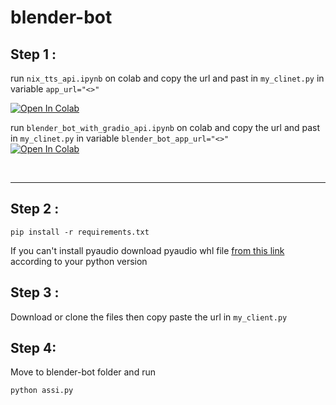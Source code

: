 # blender-bot

## Step 1 :
run ```nix_tts_api.ipynb``` on colab and copy the url and past in ```my_clinet.py``` in variable ```app_url="<>"```
<br>

[![Open In Colab](https://colab.research.google.com/assets/colab-badge.svg)](https://colab.research.google.com/github/bmox/blender-bot/blob/main/nix_tts_api.ipynb)


 run ```blender_bot_with_gradio_api.ipynb``` on colab and copy the url and past in ```my_clinet.py``` in variable ```blender_bot_app_url="<>"```
 <br>
[![Open In Colab](https://colab.research.google.com/assets/colab-badge.svg)](https://colab.research.google.com/github/bmox/blender-bot/blob/main/blender_bot_with_gradio_api.ipynb)

<br>

---
## Step 2 :
```
pip install -r requirements.txt
```
If you can't install pyaudio download pyaudio whl file 
[from this link](https://www.lfd.uci.edu/~gohlke/pythonlibs/) according to your python version

## Step 3 :
Download or clone the files then copy paste the url in ```my_client.py```

## Step 4:
Move to blender-bot folder and run
```
python assi.py
```
